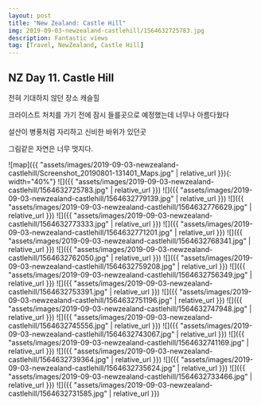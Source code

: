 ```yaml
---
layout: post
title: "New Zealand: Castle Hill"
img: 2019-09-03-newzealand-castlehill/1564632725783.jpg
description: Fantastic views
tag: [Travel, NewZealand, Castle Hill]
---
```


## NZ Day 11. Castle Hill

전혀 기대하지 않던 장소 캐슬힐  

크라이스트 처치를 가기 전에 잠시 들를곳으로 예정했는데 너무나 아름다웠다

설산이 병풍처럼 자리하고 신비한 바위가 있던곳

그림같은 자연은 너무 멋지다.

![map]({{ "assets/images/2019-09-03-newzealand-castlehill/Screenshot_20190801-131401_Maps.jpg" | relative_url }}){: width="40%"}
![]({{ "assets/images/2019-09-03-newzealand-castlehill/1564632725783.jpg" | relative_url }})
![]({{ "assets/images/2019-09-03-newzealand-castlehill/1564632779139.jpg" | relative_url }})
![]({{ "assets/images/2019-09-03-newzealand-castlehill/1564632776629.jpg" | relative_url }})
![]({{ "assets/images/2019-09-03-newzealand-castlehill/1564632773333.jpg" | relative_url }})
![]({{ "assets/images/2019-09-03-newzealand-castlehill/1564632771201.jpg" | relative_url }})
![]({{ "assets/images/2019-09-03-newzealand-castlehill/1564632768341.jpg" | relative_url }})
![]({{ "assets/images/2019-09-03-newzealand-castlehill/1564632762050.jpg" | relative_url }})
![]({{ "assets/images/2019-09-03-newzealand-castlehill/1564632759208.jpg" | relative_url }})
![]({{ "assets/images/2019-09-03-newzealand-castlehill/1564632756349.jpg" | relative_url }})
![]({{ "assets/images/2019-09-03-newzealand-castlehill/1564632753391.jpg" | relative_url }})
![]({{ "assets/images/2019-09-03-newzealand-castlehill/1564632751196.jpg" | relative_url }})
![]({{ "assets/images/2019-09-03-newzealand-castlehill/1564632747948.jpg" | relative_url }})
![]({{ "assets/images/2019-09-03-newzealand-castlehill/1564632745556.jpg" | relative_url }})
![]({{ "assets/images/2019-09-03-newzealand-castlehill/1564632743067.jpg" | relative_url }})
![]({{ "assets/images/2019-09-03-newzealand-castlehill/1564632741169.jpg" | relative_url }})
![]({{ "assets/images/2019-09-03-newzealand-castlehill/1564632739364.jpg" | relative_url }})
![]({{ "assets/images/2019-09-03-newzealand-castlehill/1564632735624.jpg" | relative_url }})
![]({{ "assets/images/2019-09-03-newzealand-castlehill/1564632733466.jpg" | relative_url }})
![]({{ "assets/images/2019-09-03-newzealand-castlehill/1564632731585.jpg" | relative_url }})
